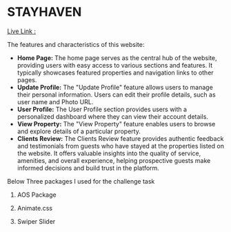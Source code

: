 # STAYHAVEN

[Live Link : ](https://stayhaven-46f82.web.app/)

The features and characteristics of this website:

* **Home Page:** The home page serves as the central hub of the website, providing users with easy access to various sections and features. It typically showcases featured properties and navigation links to other pages.
* **Update Profile:** The "Update Profile" feature allows users to manage their personal information. Users can edit their profile details, such as user name and Photo URL.
* **User Profile:** The User Profile section provides users with a personalized dashboard where they can view their account details.
* **View Property:** The "View Property" feature enables users to browse and explore details of a particular property.
* **Clients Review:** The Clients Review feature provides authentic feedback and testimonials from guests who have stayed at the properties listed on the website. It offers valuable insights into the quality of service, amenities, and overall experience, helping prospective guests make informed decisions and build trust in the platform.


Below Three packages I used for the challenge task

1. AOS Package 

2. Animate.css 

3. Swiper Slider

